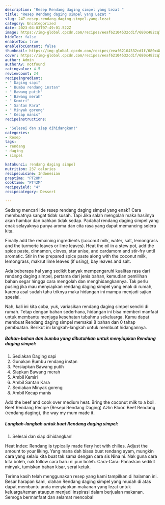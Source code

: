 ```yaml
---
description: "Resep Rendang daging simpel yang Lezat "
title: "Resep Rendang daging simpel yang Lezat "
slug: 247-resep-rendang-daging-simpel-yang-lezat
category: Uncategorized
date: 2023-04-03T07:49:01.522Z
image: https://img-global.cpcdn.com/recipes/eeaf62104532cd1f/680x482cq70/rendang-daging-simpel-foto-resep-utama.jpg
hideToc: false
enableToc: true
enableTocContent: false
thumbnail: https://img-global.cpcdn.com/recipes/eeaf62104532cd1f/680x482cq70/rendang-daging-simpel-foto-resep-utama.jpg
cover: https://img-global.cpcdn.com/recipes/eeaf62104532cd1f/680x482cq70/rendang-daging-simpel-foto-resep-utama.jpg
author: Admin
authorAv: notfound
ratingvalue: 4.5
reviewcount: 24
recipeingredient:
- " Daging sapi"
- " Bumbu rendang instan"
- " Bawang putih"
- " Bawang merah"
- " Kemiri"
- " Santan Kara"
- " Minyak goreng"
- " Kecap manis"
recipeinstructions:

- "Selesai dan siap dihidangkan!"
categories:
- Resep
tags:
- rendang
- daging
- simpel

katakunci: rendang daging simpel 
nutrition: 237 calories
recipecuisine: Indonesian
preptime: "PT28M"
cooktime: "PT42M"
recipeyield: "4"
recipecategory: Dessert

---
```



Sedang mencari ide resep rendang daging simpel yang enak? Cara membuatnya sangat tidak susah. Tapi Jika salah mengolah maka hasilnya akan hambar dan bahkan tidak sedap. Padahal rendang daging simpel yang enak selayaknya punya aroma dan cita rasa yang dapat memancing selera kita.


Finally add the remaining ingredients (coconut milk, water, salt, lemongrass and the turmeric leaves or lime leaves). Heat the oil in a stew pot, add the spice paste, cinnamon, cloves, star anise, and cardamom and stir-fry until aromatic. Stir in the prepared spice paste along with the coconut milk, lemongrass, makrut lime leaves (if using), bay leaves and salt.

Ada beberapa hal yang sedikit banyak mempengaruhi kualitas rasa dari rendang daging simpel, pertama dari jenis bahan, kemudian pemilihan bahan segar hingga cara mengolah dan menghidangkannya. Tak perlu pusing jika mau menyiapkan rendang daging simpel yang enak di rumah, karena asal sudah tahu triknya maka hidangan ini mampu menjadi sajian spesial.


Nah, kali ini kita coba, yuk, variasikan rendang daging simpel sendiri di rumah. Tetap dengan bahan sederhana, hidangan ini bisa memberi manfaat untuk membantu menjaga kesehatan tubuhmu sekeluarga. Kamu dapat membuat Rendang daging simpel memakai 8 bahan dan 0 tahap pembuatan. Berikut ini langkah-langkah untuk membuat hidangannya.

<!--inarticleads1-->

##### Bahan-bahan dan bumbu yang dibutuhkan untuk menyiapkan Rendang daging simpel:

1. Sediakan  Daging sapi
1. Gunakan  Bumbu rendang instan
1. Persiapkan  Bawang putih
1. Siapkan  Bawang merah
1. Ambil  Kemiri
1. Ambil  Santan Kara
1. Sediakan  Minyak goreng
1. Ambil  Kecap manis


Add the beef and cook over medium heat. Bring the coconut milk to a boil. Beef Rendang Recipe (Resepi Rendang Daging) Azlin Bloor. Beef Rendang (rendang daging), the way my mum made it. 

<!--inarticleads2-->

##### Langkah-langkah untuk buat Rendang daging simpel:


1. Selesai dan siap dihidangkan!

Heat Index: Rendang is typically made fiery hot with chilies. Adjust the amount to your liking. Yang mana dah biasa buat rendang ayam, mungkin cara yang selalu kita buat tak sama dengan cara sis Nina ni. Nak guna cara kita boleh, nak follow cara baru ni pun boleh. Cara-Cara: Panaskan sedikit minyak, tumiskan bahan kisar, serai ketuk. 

Terima kasih telah menggunakan resep yang kami tampilkan di halaman ini. Besar harapan kami, olahan Rendang daging simpel yang mudah di atas dapat membantu anda menyiapkan makanan yang lezat untuk keluarga/teman ataupun menjadi inspirasi dalam berjualan makanan. Semoga bermanfaat dan selamat mencoba!
